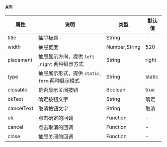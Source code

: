 #### API
| 属性         | 说明                                | 类型            | 默认值    |
|------------|-----------------------------------|---------------|--------|
| title      | 抽屉标题                              | String        | -      |
| width      | 抽屉宽度                              | Number,String | 520    |
| placement  | 抽屉显示方向，提供 `left` ,`right` 两种展示方式  | String        | right  |
| type       | 抽屉展示形式，提供 `static`, `form` 两种展示模式 | String        | static |
| closable   | 是否显示关闭按钮                          | Boolean       | true   |
| okText     | 确定按钮文字                            | String        | 确定     |
| cancelText | 取消按钮文字                            | String        | 取消     |
| ok         | 点击确定的回调                           | Function      | -      |
| cancel     | 点击取消的回调                           | Function      | -      |
| close      | 抽屉关闭的回调                           | Function      | -      |